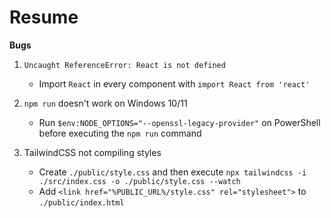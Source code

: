 # Resume

**Bugs**

1. `Uncaught ReferenceError: React is not defined`
    - Import `React` in every component with `import React from 'react'`
    
2. `npm run` doesn't work on Windows 10/11
    - Run `$env:NODE_OPTIONS="--openssl-legacy-provider"` on PowerShell before executing 
    the `npm run` command

3. TailwindCSS not compiling styles
    - Create `./public/style.css` and then execute `npx tailwindcss -i ./src/index.css -o ./public/style.css --watch`
    - Add `<link href="%PUBLIC_URL%/style.css" rel="stylesheet">` to `./public/index.html`
